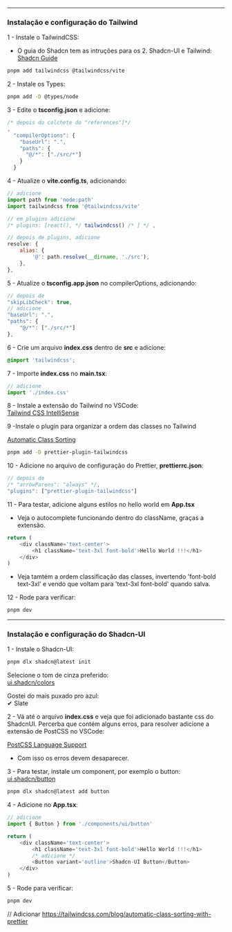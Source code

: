 
---

### Instalação e configuração do Tailwind

1 - Instale o TailwindCSS:

- O guia do Shadcn tem as intruções para os 2. Shadcn-UI e Tailwind:  
  [Shadcn Guide](https://ui.shadcn.com/docs/installation/vite)

```sh
pnpm add tailwindcss @tailwindcss/vite
```

2 - Instale os Types:

```sh
pnpm add -D @types/node
```

3 - Edite o **tsconfig.json** e adicione:

```js
/* depois do colchete do "references"]*/
,
  "compilerOptions": {
    "baseUrl": ".",
    "paths": {
      "@/*": ["./src/*"]
    }
  }
```

4 - Atualize o **vite.config.ts**, adicionando:

```js
// adicione
import path from 'node:path'
import tailwindcss from '@tailwindcss/vite'

// em plugins adicione
/* plugins: [react(), */ tailwindcss() /* ] */ ,

// depois de plugins, adicione
resolve: {
	alias: {
		'@': path.resolve(__dirname, './src'),
	},
},
```

5 - Atualize o **tsconfig.app.json** no compilerOptions, adicionando:

```js
// depois de
"skipLibCheck": true,
// adicione
"baseUrl": ".",
"paths": {
	"@/*": ["./src/*"]
},
```

6 - Crie um arquivo **index.css** dentro de **src** e adicione:

```css
@import 'tailwindcss';
```

7 - Importe **index.css** no **main.tsx**:

```js
// adicione
import './index.css'
```

8 - Instale a extensão do Tailwind no VSCode:  
[Tailwind CSS IntelliSense](https://marketplace.visualstudio.com/items?itemName=bradlc.vscode-tailwindcss)

9 -Instale o plugin para organizar a ordem das classes no Tailwind

[Automatic Class Sorting](https://tailwindcss.com/blog/automatic-class-sorting-with-prettier)

```sh
pnpm add -D prettier-plugin-tailwindcss
```

10 - Adicione no arquivo de configuração do Prettier, **prettierrc.json**:

```js
// depois de
/* "arrowParens": "always" */,
"plugins": ["prettier-plugin-tailwindcss"]
```

11 - Para testar, adicione alguns estilos no hello world em **App.tsx**

- Veja o autocomplete funcionando dentro do className, graças a extensão.

```js
return (
	<div className='text-center'>
		<h1 className='text-3xl font-bold'>Hello World !!!</h1>
	</div>
)
```

- Veja tamtém a ordem classificação das classes, invertendo
  'font-bold text-3xl' e vendo que voltam para 'text-3xl font-bold' quando salva.

12 - Rode para verificar:

```sh
pnpm dev
```

---

### Instalação e configuração do Shadcn-UI

1 - Instale o Shadcn-UI:

```sh
pnpm dlx shadcn@latest init
```

Selecione o tom de cinza preferido:  
[ui.shadcn/colors](https://ui.shadcn.com/colors)

Gostei do mais puxado pro azul:  
✔ Slate

2 - Vá até o arquivo **index.css** e veja que foi adicionado bastante css do ShadcnUI. Percerba que contém alguns erros, para resolver adicione a extensão de PostCSS no VSCode:

[PostCSS Language Support](https://marketplace.visualstudio.com/items?itemName=csstools.postcss)

- Com isso os erros devem desaparecer.

3 - Para testar, instale um component, por exemplo o button:  
[ui.shadcn/button](https://ui.shadcn.com/docs/components/button)

```sh
pnpm dlx shadcn@latest add button
```

4 - Adicione no **App.tsx**:

```js
// adicione
import { Button } from './components/ui/button'

return (
	<div className='text-center'>
		<h1 className='text-3xl font-bold'>Hello World !!!</h1>
		/* adicione */
		<Button variant='outline'>Shadcn-UI Button</Button>
	</div>
)
```

5 - Rode para verificar:

```sh
pnpm dev
```

// Adicionar
https://tailwindcss.com/blog/automatic-class-sorting-with-prettier
